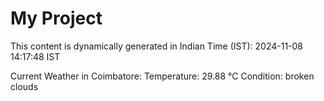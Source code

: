 # My Project

This content is dynamically generated in Indian Time (IST): 2024-11-08 14:17:48 IST


Current Weather in Coimbatore:
Temperature: 29.88 °C
Condition: broken clouds
